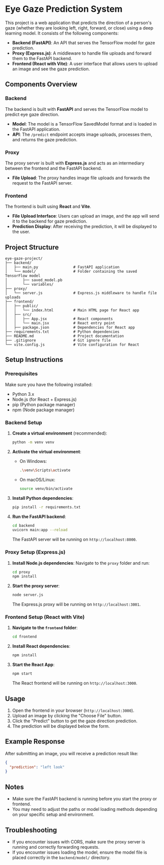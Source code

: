# Eye Gaze Prediction System

This project is a web application that predicts the direction of a person's gaze (whether they are looking left, right, forward, or close) using a deep learning model. It consists of the following components:

- **Backend (FastAPI)**: An API that serves the TensorFlow model for gaze prediction.
- **Proxy (Express.js)**: A middleware to handle file uploads and forward them to the FastAPI backend.
- **Frontend (React with Vite)**: A user interface that allows users to upload an image and see the gaze prediction.

## Components Overview

### Backend

The backend is built with **FastAPI** and serves the TensorFlow model to predict eye gaze direction.

- **Model**: The model is a TensorFlow SavedModel format and is loaded in the FastAPI application.
- **API**: The `/predict` endpoint accepts image uploads, processes them, and returns the gaze prediction.

### Proxy

The proxy server is built with **Express.js** and acts as an intermediary between the frontend and the FastAPI backend.

- **File Upload**: The proxy handles image file uploads and forwards the request to the FastAPI server.

### Frontend

The frontend is built using **React** and **Vite**.

- **File Upload Interface**: Users can upload an image, and the app will send it to the backend for gaze prediction.
- **Prediction Display**: After receiving the prediction, it will be displayed to the user.

## Project Structure

```
eye-gaze-project/
├── backend/
│   ├── main.py                # FastAPI application
│   └── model/                 # Folder containing the saved TensorFlow model
│       ├── saved_model.pb
│       └── variables/
├── proxy/
│   └── server.js              # Express.js middleware to handle file uploads
├── frontend/
│   ├── public/
│   │   └── index.html         # Main HTML page for React app
│   ├── src/
│   │   ├── App.jsx            # React components
│   │   └── main.jsx           # React entry point
│   ├── package.json           # Dependencies for React app
├── requirements.txt           # Python dependencies
├── README.md                  # Project documentation
├── .gitignore                 # Git ignore file
└── vite.config.js             # Vite configuration for React
```

## Setup Instructions

### Prerequisites

Make sure you have the following installed:

- Python 3.x
- Node.js (for React + Express.js)
- pip (Python package manager)
- npm (Node package manager)

### Backend Setup

1. **Create a virtual environment** (recommended):

   ```bash
   python -m venv venv
   ```

2. **Activate the virtual environment**:

   - On Windows:
     ```bash
     .\venv\Scripts\activate
     ```
   - On macOS/Linux:
     ```bash
     source venv/bin/activate
     ```

3. **Install Python dependencies**:

   ```bash
   pip install -r requirements.txt
   ```

4. **Run the FastAPI backend**:
   ```bash
   cd backend
   uvicorn main:app --reload
   ```
   The FastAPI server will be running on `http://localhost:8000`.

### Proxy Setup (Express.js)

1. **Install Node.js dependencies**:
   Navigate to the `proxy` folder and run:

   ```bash
   cd proxy
   npm install
   ```

2. **Start the proxy server**:
   ```bash
   node server.js
   ```
   The Express.js proxy will be running on `http://localhost:3001`.

### Frontend Setup (React with Vite)

1. **Navigate to the `frontend` folder**:

   ```bash
   cd frontend
   ```

2. **Install React dependencies**:

   ```bash
   npm install
   ```

3. **Start the React App**:
   ```bash
   npm start
   ```
   The React frontend will be running on `http://localhost:3000`.

## Usage

1. Open the frontend in your browser (`http://localhost:3000`).
2. Upload an image by clicking the "Choose File" button.
3. Click the "Predict" button to get the gaze direction prediction.
4. The prediction will be displayed below the form.

## Example Response

After submitting an image, you will receive a prediction result like:

```json
{
  "prediction": "left look"
}
```

## Notes

- Make sure the FastAPI backend is running before you start the proxy or frontend.
- You may need to adjust the paths or model loading methods depending on your specific setup and environment.

## Troubleshooting

- If you encounter issues with CORS, make sure the proxy server is running and correctly forwarding requests.
- If you encounter issues loading the model, ensure the model file is placed correctly in the `backend/model/` directory.
